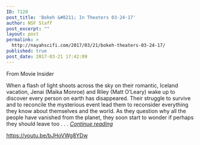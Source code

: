 ```yaml
---
ID: 7120
post_title: 'Bokeh &#8211; In Theaters 03-24-17'
author: NSF Staff
post_excerpt: ""
layout: post
permalink: >
  http://nayahscifi.com/2017/03/21/bokeh-theaters-03-24-17/
published: true
post_date: 2017-03-21 17:42:09
---
```

From Movie Insider

When a flash of light shoots across the sky on their romantic, Iceland vacation, Jenai (Maika Monroe) and Riley (Matt O’Leary) wake up to discover every person on earth has disappeared. Their struggle to survive and to reconcile the mysterious event lead them to reconsider everything they know about themselves and the world. As they question why all the people have vanished from the planet, they soon start to wonder if perhaps they should leave too . . . <a href="http://www.movieinsider.com/m14987/bokeh#plot"><em>Continue reading</em></a>

https://youtu.be/bJHoVWg8YDw